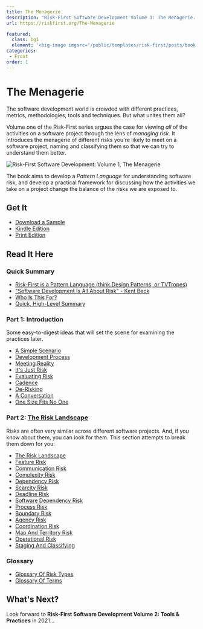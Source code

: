 ```yaml
---
title: The Menagerie
description: "Risk-First Software Development Volume 1: The Menagerie.  Available to read online, on Kindle and to buy at Amazon"
url: https://riskfirst.org/The-Menagerie

featured: 
  class: bg1
  element: '<big-image imgsrc="/public/templates/risk-first/posts/book-grey.png" />'
categories: 
 - Front
order: 1
---
```


# The Menagerie

The software development world is crowded with different practices, metrics, methodologies, tools and techniques.  But what unites them all?

Volume one of the Risk-First series argues the case for viewing _all_ of the activities on a software project through the lens of _managing risk_.  It introduces the menagerie of different risks you're likely to meet on a software project, naming and classifying them so that we can try to understand them better.

![Risk-First Software Development: Volume 1, The Menagerie](/images/Cover_Book_image.jpg)

The book aims to develop a _Pattern Language_ for understanding software risk, and develop a practical framework for discussing how the activities we take on a project change the balance of the risks we are exposed to.

## Get It

- [Download a Sample](/the-menagerie-sample.pdf)
- [Kindle Edition](http://a.co/d/hmpmYl2)
- [Print Edition](https://www.amazon.com/Risk-First-Software-Development-1-Menagerie/dp/1717491855/ref=tmm_pap_swatch_0?_encoding=UTF8&qid=1551000696&sr=8-1)

## Read It Here

### Quick Summary
 
- [Risk-First is a Pattern Language (think Design Patterns, or TVTropes)](overview/A-Pattern-Language.md)
- ["Software Development Is All About Risk" - Kent Beck](overview/All-About-Risk.md)
- [Who Is This For?](overview/Audience.md)
- [Quick, High-Level Summary](overview/Quick-Summary.md)

### Part 1: Introduction

Some easy-to-digest ideas that will set the scene for examining the practices later.

 - [A Simple Scenario](thinking/A-Simple-Scenario.md)
 - [Development Process](thinking/Development-Process.md)
 - [Meeting Reality](thinking/Meeting-Reality.md)
 - [It's Just Risk](thinking/Just-Risk.md)
 - [Evaluating Risk](thinking/Evaluating-Risk.md)
 - [Cadence](thinking/Cadence.md)
 - [De-Risking](thinking/De-Risking.md)
 - [A Conversation](thinking/A-Conversation.md)
 - [One Size Fits No One](thinking/One-Size-Fits-No-One.md)
 
### Part 2: [The Risk Landscape](risks/Risk-Landscape.md)

Risks are often very similar across different software projects.   And, if you know about them, you can look for them.  This section attempts to break them down for you:

 - [The Risk Landscape](risks/Risk-Landscape.md)
 - [Feature Risk](risks/Feature-Risk.md)
 - [Communication Risk](risks/Communication-Risk.md)
 - [Complexity Risk](risks/Complexity-Risk.md)
 - [Dependency Risk](risks/Dependency-Risk.md)
 - [Scarcity Risk](risks/Scarcity-Risk.md)
 - [Deadline Risk](risks/Deadline-Risk.md)
 - [Software Dependency Risk](risks/Software-Dependency-Risk.md)
 - [Process Risk](risks/Process-Risk.md)
 - [Boundary Risk](risks/Boundary-Risk.md)
 - [Agency Risk](risks/Agency-Risk.md) 
 - [Coordination Risk](risks/Coordination-Risk.md)
 - [Map And Territory Risk](risks/Map-And-Territory-Risk.md)
 - [Operational Risk](risks/Operational-Risk.md)
 - [Staging And Classifying](risks/Staging-And-Classifying.md)
 
### Glossary

 - [Glossary Of Risk Types](risks/Glossary-Of-Risk-Types.md)
 - [Glossary Of Terms](thinking/Glossary.md)
 
## What's Next?

Look forward to **Risk-First Software Development Volume 2: Tools & Practices** in 2021...


 